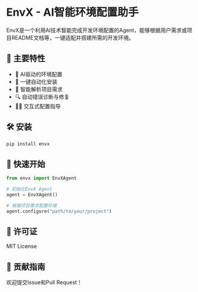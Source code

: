# EnvX - AI智能环境配置助手

EnvX是一个利用AI技术智能完成开发环境配置的Agent，能够根据用户需求或项目README文档等，一键适配并搭建所需的开发环境。

## 🌟 主要特性

- 🤖 AI驱动的环境配置
- 🚀 一键自动化安装
- 📝 智能解析项目需求
- 🔍 自动错误诊断与修复
- 👨‍🏫 交互式配置指导

## 🛠 安装

```bash
pip install envx
```

## 🚀 快速开始

```python
from envx import EnvXAgent

# 初始化EnvX Agent
agent = EnvXAgent()

# 根据项目需求配置环境
agent.configure("path/to/your/project")
```

## 📄 许可证

MIT License

## 👥 贡献指南

欢迎提交Issue和Pull Request！ 
